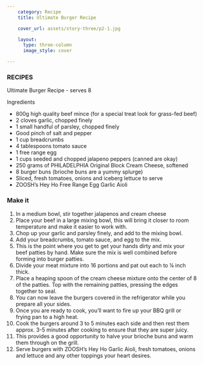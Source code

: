 ```yaml
---
    category: Recipe
    title: Ultimate Burger Recipe

    cover_url: assets/story-three/p2-1.jpg

    layout:
      type: three-column
      image_style: cover

---
```


### RECIPES

Ultimate Burger Recipe - serves 8

Ingredients

- 800g high quality beef mince (for a special treat look for grass-fed beef)
- 2 cloves garlic, chopped finely
- 1 small handful of parsley, chopped finely
- Good pinch of salt and pepper
- 1 cup breadcrumbs
- 4 tablespoons tomato sauce
- 1 free range egg
- 1 cups seeded and chopped jalapeno peppers (canned are okay)
- 250 grams of PHILADELPHIA Original Block Cream Cheese, softened
- 8 burger buns (brioche buns are a yummy splurge)
- Sliced, fresh tomatoes, onions and iceberg lettuce to serve
- ZOOSH’s Hey Ho Free Range Egg Garlic Aioli

### Make it

1.	In a medium bowl, stir together jalapenos and cream cheese
2.	Place your beef in a large mixing bowl, this will bring it closer to room temperature and make it easier to work with.
3.	Chop up your garlic and parsley finely, and add to the mixing bowl.
4.	Add your breadcrumbs, tomato sauce, and egg to the mix.
5.	This is the point where you get to get your hands dirty and mix your beef patties by hand. Make sure the mix is well combined before forming into burger patties.
6.	Divide your meat mixture into 16 portions and pat out each to ¼ inch thick.
7.	Place a heaping spoon of the cream cheese mixture onto the center of 8 of the patties. Top with the remaining patties, pressing the edges together to seal.
8.	You can now leave the burgers covered in the refrigerator while you prepare all your sides.
9.	Once you are ready to cook, you’ll want to fire up your BBQ grill or frying pan to a high heat.
10.	Cook the burgers around 3 to 5 minutes each side and then rest them approx. 3-5 minutes after cooking to ensure that they are super juicy.
11.	This provides a good opportunity to halve your brioche buns and warm them through on the grill.
12.	Serve burgers with ZOOSH’s Hey Ho Garlic Aioli, fresh tomatoes, onions and lettuce and any other toppings your heart desires.
